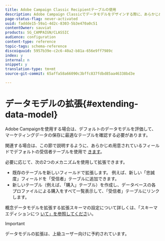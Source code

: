 ```yaml
---
title: Adobe Campaign Classic Recipientテーブルの使用
description: Adobe Campaign Classicでデータモデルをデザインする際に、あらかじめ用意されている受信者テーブルを使用する方法を説明します。
page-status-flag: never-activated
uuid: faddde15-59a1-4d2c-8303-5b3e470a0c51
contentOwner: sauviat
products: SG_CAMPAIGN/CLASSIC
audience: configuration
content-type: reference
topic-tags: schema-reference
discoiquuid: 5957b39e-c2c6-40a2-b81a-656e9ff7989c
index: y
internal: n
snippet: y
translation-type: tm+mt
source-git-commit: 65affa58a66090c3bffc837fdbd85aa46338bd3e

---
```



# データモデルの拡張{#extending-data-model}

Adobe Campaignを使用する場合は、デフォルトのデータモデルを評価して、マーケティングデータの保存に最適なテーブルを確認する必要があります。

関連する場合は、この節で説明するように、あらかじめ用意されているフィールドでデフォルトの受信者テーブルを使用で [きます](../../configuration/using/default-recipient-table.md)。

必要に応じて、次の2つのメカニズムを使用して拡張できます。

* 既存のテーブルを新しいフィールドで拡張します。 例えば、新しい「忠誠度」フィールドを「受信者」テーブルに追加できます。
* 新しいテーブル（例えば、「購入」テーブル）を作成し、データベースの各プロファイルによる購入をすべて一覧表示して、「受信者」テーブルにリンクします。

概念データモデルを拡張する拡張スキーマの設定について詳しくは、「スキーマエディションにつ [いて」を参照してくださ](../../configuration/using/about-schema-edition.md)い。

>[!IMPORTANT]
>
>データモデルの拡張は、上級ユーザー向けに予約されています。
